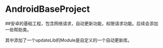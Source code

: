 # AndroidBaseProject
##安卓的基础工程，包含网络请求，自动更新功能，权限请求功能。后续会添加一些帮助类。

其中添加了一个updateLib的Module是自定义的一个自动更新库。
